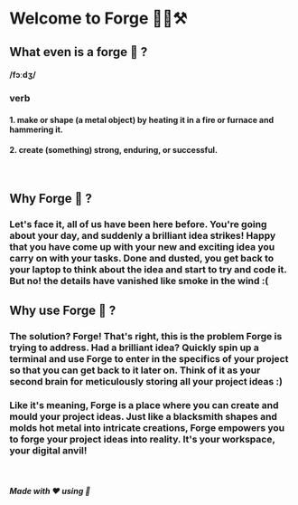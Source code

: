 # Welcome to Forge 🌋🔥⚒️

## What even is a forge 🤨 ? 
#### /fɔːdʒ/
### verb <br>
#### 1. make or shape (a metal object) by heating it in a fire or furnace and hammering it. <br>
#### 2. create (something) strong, enduring, or successful.

<br>

## Why Forge 🤔 ?
### Let's face it, all of us have been here before. You're going about your day, and suddenly a brilliant idea strikes! Happy that you have come up with your new and exciting idea you carry on with your tasks. Done and dusted, you get back to your laptop to think about the idea and start to try and code it. But no! the details have vanished like smoke in the wind :(

##  Why use Forge 🤯 ?
### The solution? Forge! That's right, this is the problem Forge is trying to address. Had a brilliant idea? Quickly spin up a terminal and use Forge to enter in the specifics of your project so that you can get back to it later on. Think of it as your second brain for meticulously storing all your project ideas :)

### Like it's meaning, Forge is a place where you can create and mould your project ideas. Just like a blacksmith shapes and molds hot metal into intricate creations, Forge empowers you to forge your project ideas into reality. It's your workspace, your digital anvil!
<br> 

##### Made with ❤︎ using 🐍
